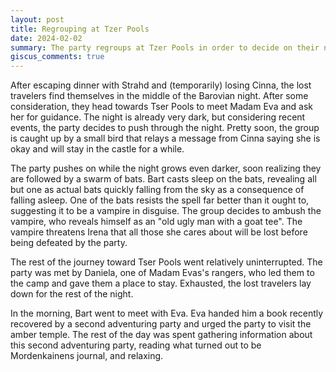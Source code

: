 ```yaml
---
layout: post
title: Regrouping at Tzer Pools
date: 2024-02-02
summary: The party regroups at Tzer Pools in order to decide on their next steps.
giscus_comments: true
---
```


After escaping dinner with Strahd and (temporarily) losing Cinna, the lost travelers find themselves in the middle of the Barovian night. After some consideration, they head towards Tser Pools to meet Madam Eva and ask her for guidance. The night is already very dark, but considering recent events, the party decides to push through the night. Pretty soon, the group is caught up by a small bird that relays a message from Cinna saying she is okay and will stay in the castle for a while.

The party pushes on while the night grows even darker, soon realizing they are followed by a swarm of bats. Bart casts sleep on the bats, revealing all but one as actual bats quickly falling from the sky as a consequence of falling asleep. One of the bats resists the spell far better than it ought to, suggesting it to be a vampire in disguise. The group decides to ambush the vampire, who reveals himself as an "old ugly man with a goat tee". The vampire threatens Irena that all those she cares about will be lost before being defeated by the party.

The rest of the journey toward Tser Pools went relatively uninterrupted. The party was met by Daniela, one of Madam Evas's rangers, who led them to the camp and gave them a place to stay. Exhausted, the lost travelers lay down for the rest of the night.

In the morning, Bart went to meet with Eva. Eva handed him a book recently recovered by a second adventuring party and urged the party to visit the amber temple. The rest of the day was spent gathering information about this second adventuring party, reading what turned out to be Mordenkainens journal, and relaxing.
